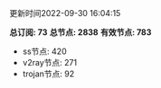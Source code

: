 更新时间2022-09-30 16:04:15

**总订阅: 73**
**总节点: 2838**
**有效节点: 783**
- ss节点: 420
- v2ray节点: 271
- trojan节点: 92
